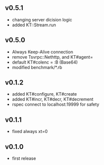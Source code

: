 ## v0.5.1

* changing server dicision logic
* added KT::Stream.run

## v0.5.0

* Always Keep-Alive connection
* remove Tsvrpc::Nethttp, and KT#agent=
* default KT#colenc = :B (Base64)
* modified benchmark/*.rb

## v0.1.2

* added KT#configure, KT#create
* added KT#incr, KT#decr, KT#decrement
* rspec connect to localhost:19999 for safety

## v0.1.1

* fixed always xt=0

## v0.1.0

* first release

